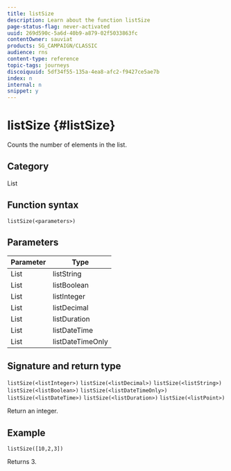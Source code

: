 ```yaml
---
title: listSize
description: Learn about the function listSize
page-status-flag: never-activated
uuid: 269d590c-5a6d-40b9-a879-02f5033863fc
contentOwner: sauviat
products: SG_CAMPAIGN/CLASSIC
audience: rns
content-type: reference
topic-tags: journeys
discoiquuid: 5df34f55-135a-4ea8-afc2-f9427ce5ae7b
index: n
internal: n
snippet: y
---
```


# listSize {#listSize}

Counts the number of elements in the list.

## Category

List

## Function syntax

`listSize(<parameters>)`

## Parameters

| Parameter | Type             |
|-----------|------------------|
| List      | listString       |
| List      | listBoolean      |
| List      | listInteger      |
| List      | listDecimal      |
| List      | listDuration     |
| List      | listDateTime     |
| List      | listDateTimeOnly |

## Signature and return type

`listSize(<listInteger>)`
`listSize(<listDecimal>)`
`listSize(<listString>)`
`listSize(<listBoolean>)`
`listSize(<listDateTimeOnly>)`
`listSize(<listDateTime>)`
`listSize(<listDuration>)`
`listSize(<listPoint>)`

Return an integer.

## Example

`listSize([10,2,3])`

Returns 3.
